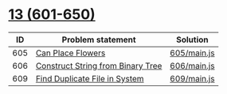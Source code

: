 # [13 (601-650)](https://leetcode.com/problemset/all/#page-13)


| ID  | Problem statement                                                                                     | Solution                   |
|-----|-------------------------------------------------------------------------------------------------------|----------------------------|
| 605 | [Can Place Flowers](https://leetcode.com/problems/can-place-flowers/)                                 | [605/main.js](605/main.js) |
| 606 | [Construct String from Binary Tree](https://leetcode.com/problems/construct-string-from-binary-tree/) | [606/main.js](606/main.js) |
| 609 | [Find Duplicate File in System](https://leetcode.com/problems/find-duplicate-file-in-system/)         | [609/main.js](609/main.js) |

